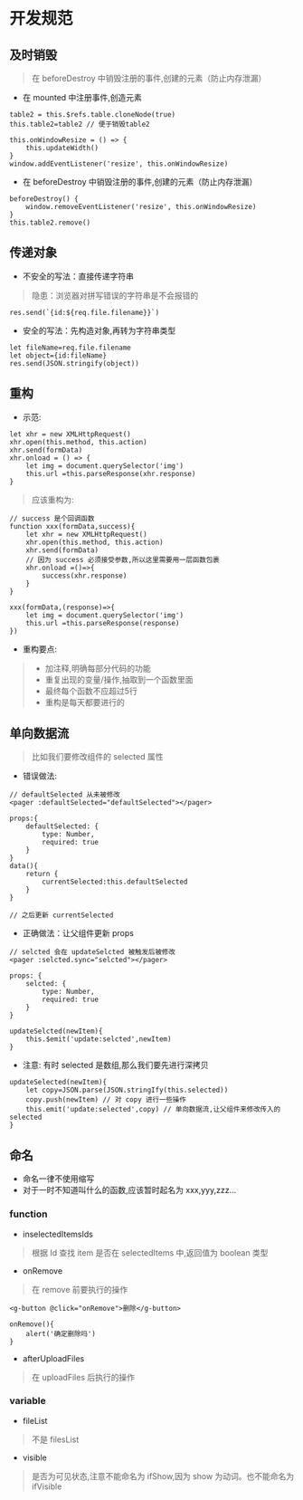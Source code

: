 # 开发规范

## 及时销毁
> 在 beforeDestroy 中销毁注册的事件,创建的元素（防止内存泄漏）
* 在 mounted 中注册事件,创造元素
```
table2 = this.$refs.table.cloneNode(true)
this.table2=table2 // 便于销毁table2

this.onWindowResize = () => {
    this.updateWidth()
}
window.addEventListener('resize', this.onWindowResize)
```
* 在 beforeDestroy 中销毁注册的事件,创建的元素（防止内存泄漏）
```
beforeDestroy() {
    window.removeEventListener('resize', this.onWindowResize)
}
this.table2.remove()
```

## 传递对象
* 不安全的写法：直接传递字符串
> 隐患：浏览器对拼写错误的字符串是不会报错的
```
res.send(`{id:${req.file.filename}}`)
```
* 安全的写法：先构造对象,再转为字符串类型
```
let fileName=req.file.filename
let object={id:fileName}
res.send(JSON.stringify(object))
```

## 重构
- 示范:
```
let xhr = new XMLHttpRequest()
xhr.open(this.method, this.action)
xhr.send(formData)
xhr.onload = () => {
    let img = document.querySelector('img')
    this.url =this.parseResponse(xhr.response)
}
```
>应该重构为:
```
// success 是个回调函数
function xxx(formData,success){
    let xhr = new XMLHttpRequest()
    xhr.open(this.method, this.action)
    xhr.send(formData)
    // 因为 success 必须接受参数,所以这里需要用一层函数包裹
    xhr.onload =()=>{
        success(xhr.response)
    }
}

xxx(formData,(response)=>{
    let img = document.querySelector('img')
    this.url =this.parseResponse(response)
})
```
- 重构要点:
>* 加注释,明确每部分代码的功能
>* 重复出现的变量/操作,抽取到一个函数里面
>* 最终每个函数不应超过5行
>* 重构是每天都要进行的


## 单向数据流
> 比如我们要修改组件的 selected 属性
* 错误做法:
```
// defaultSelected 从未被修改
<pager :defaultSelected="defaultSelected"></pager>

props:{
    defaultSelected: {
        type: Number,
        required: true
    }
}
data(){
    return {
        currentSelected:this.defaultSelected
    }
}

// 之后更新 currentSelected
```
* 正确做法：让父组件更新 props
```
// selcted 会在 updateSelcted 被触发后被修改
<pager :selcted.sync="selcted"></pager>

props: {
    selcted: {
        type: Number,
        required: true
    }
}

updateSelcted(newItem){
    this.$emit('update:selcted',newItem)
}
```
* 注意: 有时 selected 是数组,那么我们要先进行深拷贝
```
updateSelected(newItem){
    let copy=JSON.parse(JSON.stringIfy(this.selected)) 
    copy.push(newItem) // 对 copy 进行一些操作
    this.emit('update:selected',copy) // 单向数据流,让父组件来修改传入的 selected
}
```

## 命名
- 命名一律不使用缩写
- 对于一时不知道叫什么的函数,应该暂时起名为 xxx,yyy,zzz...

### function
* inselectedItemsIds
> 根据 Id 查找 item 是否在 selectedItems 中,返回值为 boolean 类型
* onRemove
> 在 remove 前要执行的操作
```
<g-button @click="onRemove">删除</g-button>

onRemove(){
    alert('确定删除吗')
}
```
* afterUploadFiles 
> 在 uploadFiles 后执行的操作
### variable
* fileList
> 不是 filesList
* visible
> 是否为可见状态,注意不能命名为 ifShow,因为 show 为动词。也不能命名为 ifVisible 